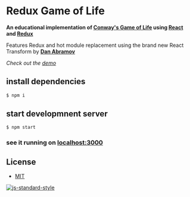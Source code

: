 # Redux Game of Life

**An educational implementation of [Conway's Game of Life](https://en.wikipedia.org/wiki/Conway%27s_Game_of_Life) using [React](https://github.com/facebook/react) and [Redux](https://github.com/rackt/redux)**

Features Redux and hot module replacement using the brand new React Transform by **[Dan Abramov](https://github.com/gaearon)**

*Check out the [demo](http://alanrsoares.github.io/redux-game-of-life/)*

## install dependencies
```bash
$ npm i
```

## start developmnent server
```bash
$ npm start
```

### see it running on [localhost:3000](http://localhost:3000)

## License

- [MIT](/LICENSE)

[![js-standard-style](https://cdn.rawgit.com/feross/standard/master/badge.svg)](https://github.com/feross/standard)

